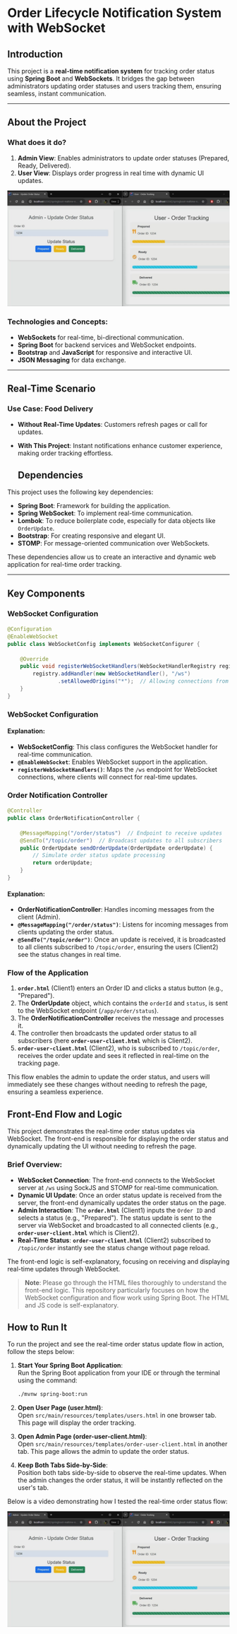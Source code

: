 # Order Lifecycle Notification System with WebSocket

## Introduction

This project is a **real-time notification system** for tracking order status using **Spring Boot** and **WebSockets**. It bridges the gap between administrators updating order statuses and users tracking them, ensuring seamless, instant communication. 

---

## About the Project

### What does it do?
1. **Admin View**: Enables administrators to update order statuses (Prepared, Ready, Delivered).
2. **User View**: Displays order progress in real time with dynamic UI updates.

![User View - Order Tracking](images/user_view_order_tracking.png)


### Technologies and Concepts:
- **WebSockets** for real-time, bi-directional communication.
- **Spring Boot** for backend services and WebSocket endpoints.
- **Bootstrap** and **JavaScript** for responsive and interactive UI.
- **JSON Messaging** for data exchange.

---

## Real-Time Scenario

### Use Case: Food Delivery
- **Without Real-Time Updates**: Customers refresh pages or call for updates.
- **With This Project**: Instant notifications enhance customer experience, making order tracking effortless.

  ## Dependencies

This project uses the following key dependencies:

- **Spring Boot**: Framework for building the application.
- **Spring WebSocket**: To implement real-time communication.
- **Lombok**: To reduce boilerplate code, especially for data objects like `OrderUpdate`.
- **Bootstrap**: For creating responsive and elegant UI.
- **STOMP**: For message-oriented communication over WebSockets.

These dependencies allow us to create an interactive and dynamic web application for real-time order tracking.

---

## Key Components

### WebSocket Configuration

```java
@Configuration
@EnableWebSocket
public class WebSocketConfig implements WebSocketConfigurer {

    @Override
    public void registerWebSocketHandlers(WebSocketHandlerRegistry registry) {
        registry.addHandler(new WebSocketHandler(), "/ws")
                .setAllowedOrigins("*");  // Allowing connections from all origins for testing
    }
}
```

### WebSocket Configuration

#### Explanation:
- **WebSocketConfig**: This class configures the WebSocket handler for real-time communication.
- **`@EnableWebSocket`**: Enables WebSocket support in the application.
- **`registerWebSocketHandlers()`**: Maps the `/ws` endpoint for WebSocket connections, where clients will connect for real-time updates.

### Order Notification Controller

```java
@Controller
public class OrderNotificationController {

    @MessageMapping("/order/status")  // Endpoint to receive updates
    @SendTo("/topic/order")  // Broadcast updates to all subscribers
    public OrderUpdate sendOrderUpdate(OrderUpdate orderUpdate) {
        // Simulate order status update processing
        return orderUpdate;
    }
}
```
#### Explanation:
- **OrderNotificationController**: Handles incoming messages from the client (Admin).
- **`@MessageMapping("/order/status")`**: Listens for incoming messages from clients updating the order status.
- **`@SendTo("/topic/order")`**: Once an update is received, it is broadcasted to all clients subscribed to `/topic/order`, ensuring the users (Client2) see the status changes in real time.

### Flow of the Application

1. **`order.html`** (Client1) enters an Order ID and clicks a status button (e.g., "Prepared").
2. The **OrderUpdate** object, which contains the `orderId` and `status`, is sent to the WebSocket endpoint (`/app/order/status`).
3. The **OrderNotificationController** receives the message and processes it.
4. The controller then broadcasts the updated order status to all subscribers (here **`order-user-client.html`** which is Client2).
5. **`order-user-client.html`** (Client2), who is subscribed to `/topic/order`, receives the order update and sees it reflected in real-time on the tracking page.

This flow enables the admin to update the order status, and users will immediately see these changes without needing to refresh the page, ensuring a seamless experience.

## Front-End Flow and Logic

This project demonstrates the real-time order status updates via WebSocket. The front-end is responsible for displaying the order status and dynamically updating the UI without needing to refresh the page.

### Brief Overview:

- **WebSocket Connection**: The front-end connects to the WebSocket server at `/ws` using SockJS and STOMP for real-time communication.
- **Dynamic UI Update**: Once an order status update is received from the server, the front-end dynamically updates the order status on the page.
- **Admin Interaction**: The **`order.html`** (Client1) inputs the `Order ID` and selects a status (e.g., "Prepared"). The status update is sent to the server via WebSocket and broadcasted to all connected clients (e.g., **`order-user-client.html`** which is Client2).
- **Real-Time Status**: **`order-user-client.html`** (Client2) subscribed to `/topic/order` instantly see the status change without page reload.

The front-end logic is self-explanatory, focusing on receiving and displaying real-time updates through WebSocket.

> **Note**: Please go through the HTML files thoroughly to understand the front-end logic. This repository particularly focuses on how the WebSocket configuration and flow work using Spring Boot. The HTML and JS code is self-explanatory.

## How to Run It

To run the project and see the real-time order status update flow in action, follow the steps below:

1. **Start Your Spring Boot Application**:  
   Run the Spring Boot application from your IDE or through the terminal using the command:
   ```bash
   ./mvnw spring-boot:run
   ```
2. **Open User Page (user.html)**:  
   Open `src/main/resources/templates/users.html` in one browser tab. This page will display the order tracking.

3. **Open Admin Page (order-user-client.html)**:  
   Open `src/main/resources/templates/order-user-client.html` in another tab. This page allows the admin to update the order status.

4. **Keep Both Tabs Side-by-Side**:  
   Position both tabs side-by-side to observe the real-time updates. When the admin changes the order status, it will be instantly reflected on the user's tab.

Below is a video demonstrating how I tested the real-time order status flow:

[![Watch the Video](images/user_view_order_tracking.png)](video/order_status_demo.mp4)


